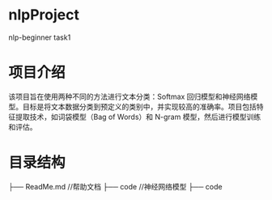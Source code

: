 # nlpProject
nlp-beginner task1
# 项目介绍
该项目旨在使用两种不同的方法进行文本分类：Softmax 回归模型和神经网络模型。目标是将文本数据分类到预定义的类别中，并实现较高的准确率。项目包括特征提取技术，如词袋模型（Bag of Words）和 N-gram 模型，然后进行模型训练和评估。
# 目录结构
├── ReadMe.md   //帮助文档
├── code        //神经网络模型
├── code
